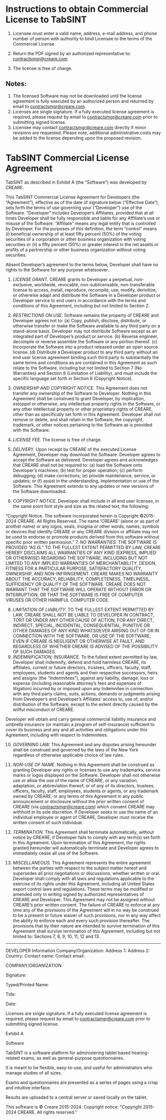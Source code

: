 # Instructions to obtain Commercial License to TabSINT

1.	Licensee must enter a valid name, address, e-mail address, and phone number of person with authority to bind Licensee to the terms of the Commercial License.

2.	Return the PDF signed by an authorized representative to: contractsmgr@creare.com

3.	The license is free of charge. 

## Notes:
1.	The licensed Software may not be downloaded until the license agreement is fully executed by an authorized person and returned by email to contractsmgr@creare.com.
2.	Licenses are single signature. If a fully executed license agreement is required, please request by email to contractsmgr@creare.com prior to submitting signed license.
3.	Licensee may contact contractsmgr@creare.com directly if minor revisions are requested. Please note, additional administrative costs may be added to the license depending upon the proposed revision.
 
# TabSINT Commercial License Agreement

TabSINT as described in Exhibit A (the “Software”) was developed by CREARE.

This TabSINT Commercial License Agreement for Developers (the “Agreement”), effective as of the date of signature below (“Effective Date”), sets forth the terms of use governing your (“Developer”) use of the Software. “Developer” includes Developer’s Affiliates, provided that at all times Developer shall be fully responsible and liable for any Affiliate’s use or misuse of the Software. “Affiliate” means any legal entity that is controlled by Developer. For the purposes of this definition, the term “control” means (i) beneficial ownership of at least fifty percent (50%) of the voting securities of a corporation or other business organization with voting securities or (ii) a fifty percent (50%) or greater interest in the net assets or profits of a partnership or other business organization without voting securities.

Absent Developer’s agreement to the terms below, Developer shall have no rights to the Software for any purpose whatsoever.

1.	*LICENSE GRANT.* CREARE grants to Developer a perpetual, non-exclusive, worldwide, revocable, non-sublicensable, non-transferable license to access, install, reproduce, recompile, use, modify, derivitize, or otherwise adapt and distribute the Software in a Developer product or Developer service to end users in accordance with the terms and conditions of this Agreement, including but not limited to Section 2.
2.	*RESTRICTIONS ON USE.* Software remains the property of CREARE and Developer agrees not to:
(a) Copy, publish, disclose, distribute, or otherwise transfer or make the Software available to any third party on a stand-alone basis. Developer may not distribute Software except as an integrated part of Developer’s product or service. 
(b) Reverse engineer, decompile or reverse assemble the Software or any portion thereof.
(c) Incorporate the Software into a product released under an open source license. 
(d) Distribute a Developer product to any third party without an end user license agreement binding such third party to substantially the same terms and conditions as are contained in this Agreement as such relate to the Software, including but not limited to Section 7 (No Warranties) and Section 8 (Limitation of Liability), and must include the specific language set forth in Section 6 (Copyright Notice). 
3.	*OWNERSHIP AND COPYRIGHT NOTICE.* This Agreement does not transfer any ownership of the Software to Developer. Nothing in this Agreement shall be construed to grant Developer, by implication, estoppel or otherwise, any intellectual property rights in the Software, or any other intellectual property or other proprietary rights of CREARE, other than as specifically set forth in this Agreement. Developer shall not remove or delete, and shall retain in the Software, the copyright, trademark, or other notices pertaining to the Software as is provided with the Software.

4.	*LICENSE FEE.* The license is free of charge.  

5.	*DELIVERY.* Upon receipt by CREARE of the executed License Agreement, Developer may download the Software. Developer agrees to accept the Software as delivered. Developer agrees and acknowledges that CREARE shall not be required to: (a) load the Software onto Developer’s machines; (b) test for proper operation; (c) perform debugging; (d) make corrections; (e) provide maintenance, service, or updates; or (f) assist in the understanding, implementation or use of the Software. This Agreement extends to any updates or new versions of the Software downloaded.

6.	*COPYRIGHT NOTICE.* Developer shall include in all end user licenses, in the same point font style and size as the related text, the following:

“Copyright Notice. The software incorporated herein is Copyright ©2015-2024 CREARE. All Rights Reserved.
The name ‘CREARE’ (alone or as part of another name) or any logos, seals, insignia or other words, names, symbols or devices that identify CREARE or any CREARE division or affiliate may not be used to endorse or promote products derived from this software without specific prior written permission.”
7.	*NO WARRANTIES.* THE SOFTWARE IS PROVIDED “AS IS.” TO THE FULLEST EXTENT PERMITTED BY LAW, CREARE HEREBY DISCLAIMS ALL WARRANTIES OF ANY KIND (EXPRESS, IMPLIED OR OTHERWISE) REGARDING THE SOFTWARE, INCLUDING BUT NOT LIMITED TO ANY IMPLIED WARRANTIES OF MERCHANTABILITY, DESIGN, FITNESS FOR A PARTICULAR PURPOSE, SATISFACTORY QUALITY, OWNERSHIP, AND NON-INFRINGEMENT. CREARE MAKES NO WARRANTY ABOUT THE ACCURACY, RELIABILITY, COMPLETENESS, TIMELINESS, SUFFICIENCY OR QUALITY OF THE SOFTWARE. CREARE DOES NOT WARRANT THAT THE SOFTWARE WILL OPERATE WITHOUT ERROR OR INTERRUPTION, OR THAT THE SOFTWARE IS FREE OF COMPUTER VIRUSES OR OTHER HARMFUL COMPUTER CODE.

8.	*LIMITATION OF LIABILITY.* TO THE FULLEST EXTENT PERMITTED BY LAW, CREARE SHALL NOT BE LIABLE TO DEVELOPER IN CONTRACT, TORT OR UNDER ANY OTHER CAUSE OF ACTION, FOR ANY DIRECT, INDIRECT, SPECIAL, INCIDENTAL, CONSEQUENTIAL, PUNITIVE OR OTHER DAMAGES OF ANY KIND WHATSOEVER ARISING OUT OF OR IN CONNECTION WITH THE SOFTWARE, OR USE OF THE SOFTWARE, EVEN IF CREARE IS NEGLIGENT OR OTHERWISE AT FAULT, AND REGARDLESS OF WHETHER CREARE IS ADVISED OF THE POSSIBILITY OF SUCH DAMAGES.
9.	*INDEMNIFICATION; INSURANCE.* To the fullest extent permitted by law, Developer shall indemnify, defend and hold harmless CREARE, its affiliates, current or future directors, trustees, officers, faculty, staff, employees, students and agents and their respective successors, heirs and assigns (the “Indemnitees”), against any liability, damage, loss or expense (including reasonable attorney’s fees and expenses of litigation) incurred by or imposed upon any Indemnitee in connection with any third party claims, suits, actions, demands or judgments arising from Developer’s and Developer’s Affiliates’ access to, use of, and/or distribution of the Software, except to the extent directly caused by the willful misconduct of CREARE.
 
Developer will obtain and carry general commercial liability insurance and umbrella insurance (or maintain a program of self-insurance) sufficient to cover its business and any and all activities and obligations under this Agreement, including with respect to Indemnitees.

10.	*GOVERNING LAW.* This Agreement and any disputes arising hereunder shall be construed and governed by the laws of the New York regardless of otherwise applicable choice of law rules.
11.	*NON-USE OF NAME.* Nothing in this Agreement shall be construed as granting Developer any rights or licenses to use any trademarks, service marks or logos displayed on the Software. Developer shall not otherwise use or allow the use of the name of CREARE, or any variation, adaptation, or abbreviation thereof, or of any of its directors, trustees, officers, faculty, staff, employees, students or agents, or any trademark owned by CREARE, or any terms of this Agreement in any public announcement or disclosure without the prior written consent of CREARE (via contractsmgr@creare.com) which consent CREARE may withhold in its sole discretion. If Developer seeks to use the name of an individual employee or agent of CREARE, Developer must receive the written consent of such individual.

12.	*TERMINATION.* This Agreement shall terminate automatically, without notice by CREARE, if Developer fails to comply with any term(s) set forth in this Agreement. Upon termination of this Agreement, the rights granted hereunder will automatically terminate and Developer agrees to immediately cease all use of the Software.
13.	*MISCELLANEOUS.* This Agreement represents the entire agreement between the parties with respect to the subject matter hereof and supersedes all prior negotiations or discussions, whether written or oral. Developer shall comply with all laws and regulations applicable to the exercise of its rights under this Agreement, including all United States export control laws and regulations. These terms may be modified or amended only in writing signed by authorized representatives of CREARE and Developer. This Agreement may not be assigned without CREARE’s prior written consent. The failure of CREARE to enforce at any time any of the provisions of the Agreement will in no way be construed to be a present or future waiver of such provisions, nor in any way affect the ability to enforce each and every such provision thereafter. The provisions that by their nature are intended to survive termination of this Agreement shall survive termination of this Agreement, including but not limited to: Sections 7, 8, 9, 10, 11, 12 and 13.

----------

DEVELOPER Information Company/Organization: Address 1:
Address 2: Country: Contact name: Contact email:
 
COMPANY/ORGANIZATION

Signature:

Typed/Printed Name:

Title:

Date:

Licenses are single signature. If a fully executed license agreement is required, please request by email to contractsmgr@creare.com prior to submitting signed license.

 

 
Exhibit A

Software

TabSINT is a software platform for administering tablet based hearing-related exams, as well as general-purpose questionnaires.

It is meant to be flexible, easy-to-use, and useful for administrators who manage studies of all sizes.

Exams and questionnaires are presented as a series of pages using a crisp and intuitive interface.

Results are uploaded to a central server or saved locally on the tablet.

This software is © Creare 2015-2024. Copyright notice: “Copyright 2015-2024 CREARE. All rights reserved.”
